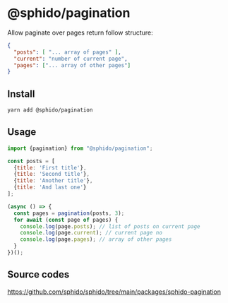 # @sphido/pagination

Allow paginate over pages return follow structure: 

```json
{
  "posts": [ "... array of pages" ],
  "current": "number of current page",
  "pages": ["... array of other pages"]
}
```

## Install

```bash
yarn add @sphido/pagination
```

## Usage

```javascript
import {pagination} from "@sphido/pagination";

const posts = [
  {title: 'First title'},
  {title: 'Second title'},
  {title: 'Another title'},
  {title: 'And last one'}
];

(async () => {
  const pages = pagination(posts, 3);
  for await (const page of pages) {
	console.log(page.posts); // list of posts on current page
	console.log(page.current); // current page no
	console.log(page.pages); // array of other pages
  }
})();
```

## Source codes

https://github.com/sphido/sphido/tree/main/packages/sphido-pagination